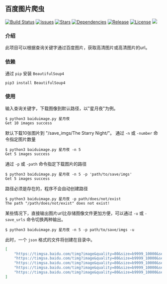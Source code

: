 ## 百度图片爬虫

[![Build Status](https://img.shields.io/badge/Build-Passing-brightgreen.svg)](https://github.com/xibosun/baidu_spider)
[![issues](https://img.shields.io/badge/Issues-0-red.svg)](https://github.com/xibosun/baidu_spider/issues)
[![Stars](https://img.shields.io/badge/Stars-0-blue.svg)](https://github.com/xibosun/baidu_spider/stargazers)
[![Dependencies](https://img.shields.io/badge/Dependencies-Python3.7-brightgreen.svg)](https://www.python.org/)
[![Release](https://img.shields.io/badge/Release-v1.0-blue.svg)](https://github.com/xibosun/baidu_spider)
[![License](https://img.shields.io/badge/License-MIT-yellow.svg)](https://opensource.org/licenses/mit-license.php)
[![](https://xibosun.github.io/baidu_spider/res/chinese.svg)](README-zh.md)

### 介绍

此项目可以根据查询关键字通过百度图片，获取高清图片或高清图片的url。

### 依赖

通过 `pip` 安装 `BeautifulSoup4`

```shell
pip3 install BeautifulSoup4
```

### 使用

输入查询关键字，下载图像到默认路径，以"星月夜"为例。

```shell
$ python3 baiduimage.py 星月夜
Get 10 images success
```

默认下载10张图片到 "/save_imgs/The Starry Night/"。
通过 `-n` 或 `-number` 命令指定图片数量

```shell
$ python3 baiduimage.py 星月夜 -n 5
Get 5 images success
```

通过 `-p` 或 `-path` 命令指定下载图片的路径

```shell
$ python3 baiduimage.py 星月夜 -n 5 -p 'path/to/save/imgs'
Get 5 images success
```

路径必须是存在的，程序不会自动创建路径

```shell
$ python3 baiduimage.py 星月夜 -p path/does/not/exist
The path "/path/does/not/exist" does not exist!
```

某些情况下，直接输出图片url比存储图像文件更加方便，可以通过 `-u` 或 `-save_urls` 命令切换两种输出。

```shell
$ python3 baiduimage.py 星月夜 -n 5 -p path/to/save/imgs -u
```

此时，一个 `json` 格式的文件将创建在目录中。

```json
[
    "https://timgsa.baidu.com/timg?image&quality=80&size=b9999_10000&sec=1554628883&di=b37b6029cdd6b8b0dd7321913344c3e9&imgtype=jpg&er=1&src=http%3A%2F%2Fcdn.huodongxing.com%2Ffile%2F20151015%2F11DDE7F24FE07E8288D42C3CBC8D986344%2F30822113502513568.jpg%3Fauth_key%3D1530544386-0-0-ceef63577e69568fcc4dfa5d32b2355d",
    "https://timgsa.baidu.com/timg?image&quality=80&size=b9999_10000&sec=1554628885&di=b8650313ea34c338246411c59b9e16ca&imgtype=jpg&er=1&src=http%3A%2F%2Fwww.yiyongtong.com%2Fuploads%2Fallimg%2F180119%2F1-1P1191A142401.jpg", 
    "https://timgsa.baidu.com/timg?image&quality=80&size=b9999_10000&sec=1554628886&di=5b8a857d57003269ba01b7194a66152c&imgtype=jpg&er=1&src=http%3A%2F%2Fmmbiz.qpic.cn%2Fmmbiz_jpg%2FP9WMAqF6DdRqhDlgJicIeY0bCpacdH2hOd8YiadGh9v8hVXBkS0w6rraYUkwxQBjV0YQ7E39lN39PSZK2pQjsuFg%2F640%3Fwx_fmt%3Djpeg", 
    "https://timgsa.baidu.com/timg?image&quality=80&size=b9999_10000&sec=1554628888&di=307860309e022893e924f9795bc0fc0c&imgtype=jpg&er=1&src=http%3A%2F%2Fpic.fashiontrenddigest.com%2FdigestPics%2Fday_141202%2F201412021851556294.jpg", 
    "https://timgsa.baidu.com/timg?image&quality=80&size=b9999_10000&sec=1554628890&di=90e9a26b55fd6a537c6e756b9cd0a1f6&imgtype=jpg&er=1&src=http%3A%2F%2Fimg.mp.sohu.com%2Fq_mini%2Cc_zoom%2Cw_640%2Fupload%2F20170812%2Ffcaa305d522e4f828213cce95395137e.jpg"
]
```

